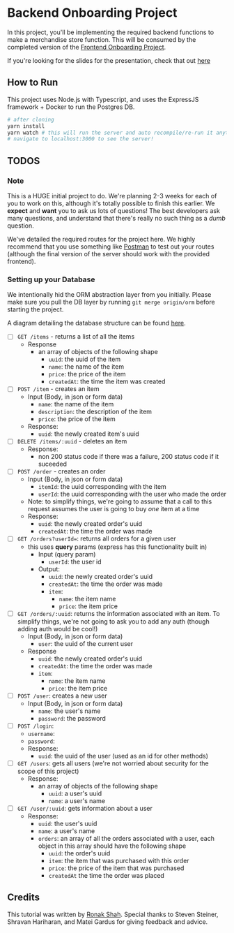 # Backend Onboarding Project

In this project, you'll be implementing the required backend functions to make a merchandise store function. This will be consumed by the completed version of the [Frontend Onboarding Project](https://github.com/acmucsd/frontend-onboarding-project).

If you're looking for the slides for the presentation, check that out [here](https://docs.google.com/presentation/d/11Nw6POU-6kpVx5bcL1GPg-feVjUiNWPdjTVUfKMytW8)

## How to Run

This project uses Node.js with Typescript, and uses the ExpressJS framework + Docker to run the Postgres DB.

```bash
# after cloning
yarn install
yarn watch # this will run the server and auto recompile/re-run it anytime you make a change
# navigate to localhost:3000 to see the server!
```

## TODOS

### Note

This is a HUGE initial project to do. We're planning 2-3 weeks for each of you to work on this, although it's totally possible to finish this earlier. We **expect** and **want** you to ask us lots of questions! The best developers ask many questions, and understand that there's really no such thing as a *dumb* question.

We've detailed the required routes for the project here. We highly recommend that you use something like [Postman](https://www.postman.com/) to test out your routes (although the final version of the server should work with the provided frontend).

### Setting up your Database

We intentionally hid the ORM abstraction layer from you initially. Please make sure you pull the DB layer by running `git merge origin/orm` before starting the project.

A diagram detailing the database structure can be found [here](https://dbdiagram.io/d/61db423ef8370f0a2ee93059).

- [ ] `GET /items` - returns a list of all the items
  - Response
    - an array of objects of the following shape
      - `uuid`: the uuid of the item
      - `name`: the name of the item
      - `price`: the price of the item
      - `createdAt`: the time the item was created
- [ ] `POST /item` - creates an item
  - Input (Body, in json or form data)
    - `name`: the name of the item
    - `description`: the description of the item
    - `price`: the price of the item
  - Response:
    - `uuid`: the newly created item's uuid
- [ ] `DELETE /items/:uuid` - deletes an item
  - Response:
    - non 200 status code if there was a failure, 200 status code if it suceeded
- [ ] `POST /order` - creates an order
  - Input (Body, in json or form data)
    - `itemId`: the uuid corresponding with the item
    - `userId`: the uuid corresponding with the user who made the order
  - Note: to simplify things, we're going to assume that a call to this request assumes the user is going to buy *one* item at a time
  - Response:
    - `uuid`: the newly created order's uuid
    - `createdAt`: the time the order was made
- [ ] `GET /orders?userId=`: returns all orders for a given user
  - this uses **query** params (express has this functionality built in)
    - Input (query param)
      - `userId`: the user id
    - Output:
      - `uuid`: the newly created order's uuid
      - `createdAt`: the time the order was made
      - `item`:
        - `name`: the item name
        - `price`: the item price
- [ ] `GET /orders/:uuid`: returns the information associated with an item. To simplify things, we're not going to ask you to add any auth (though adding auth would be cool!)
  - Input (Body, in json or form data)
    - `user`: the uuid of the current user
  - Response
      - `uuid`: the newly created order's uuid
      - `createdAt`: the time the order was made
      - `item`:
        - `name`: the item name
        - `price`: the item price
- [ ] `POST /user`: creates a new user
  - Input (Body, in json or form data)
    - `name`: the user's name
    - `password`: the password
- [ ] `POST /login`: 
  - `username`: 
  - `password`: 
  - Response:
    - `uuid`: the uuid of the user (used as an id for other methods)
- [ ] `GET /users`: gets all users (we're not worried about security for the scope of this project)
  - Response:
    - an array of objects of the following shape
      - `uuid`: a user's uuid
      - `name`: a user's name
- [ ] `GET /user/:uuid`: gets information about a user
  - Response:
    - `uuid`: the user's uuid
    - `name`: a user's name
    - `orders`: an array of all the orders associated with a user, each object in this array should have the following shape
      - `uuid`: the order's uuid
      - `item`: the item that was purchased with this order
      - `price`: the price of the item that was purchased
      - `createdAt` the time the order was placed

## Credits

This tutorial was written by [Ronak Shah](https://ronakshah.org). Special thanks to Steven Steiner, Shravan Hariharan, and Matei Gardus for giving feedback and advice.
